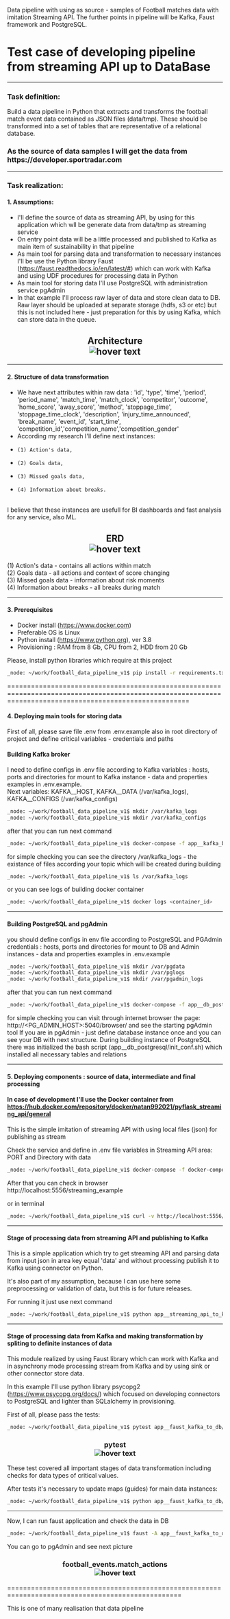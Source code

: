 Data pipeline with using as source - samples of Football matches data with imitation Streaming API. The further points in pipeline will be Kafka, Faust framework and PostgreSQL.
# Test case of developing pipeline from streaming API up to DataBase
-----------------------------------------------------------------------------------------------------
### Task definition:

Build a data pipeline in Python that extracts and transforms the football match event data
contained as JSON files (data/tmp). These should be transformed into a set of tables that are representative of a relational
database.

<h3>As the source of data samples I will get the data from https://developer.sportradar.com </h3>

--------------------------------------------------------------------

### Task realization:

#### 1. Assumptions:

- I'll define the source of data as streaming API, by using for this application which wll be generate data from data/tmp as streaming service<br>
- On entry point  data will be a little processed  and published to Kafka as main item of sustainability in that pipeline<br>
- As main tool for parsing data and transformation to necessary instances I'll be use the Python library Faust (https://faust.readthedocs.io/en/latest/#)
which can work with Kafka and using UDF procedures for processing data in Python<br>
- As main tool for storing data I'll use PostgreSQL with administration service pgAdmin<br>
- In that example I'll  process raw layer of data and store clean data to DB. Raw layer should be uploaded at separate storage (hdfs, s3 or etc) but this is not included here - just preparation for this by using Kafka, which can store data in the queue.<br>

<h2 align="center"> Architecture<br>
  <img src="architecture.jpg" title="hover text">
</h2>

-------------------------------------------------------------------------------------

#### 2. Structure of data transformation

- We have next attributes within raw data : 'id', 'type', 'time', 'period', 'period_name', 'match_time', 'match_clock', 'competitor', 'outcome', 'home_score', 'away_score', 'method', 'stoppage_time', 'stoppage_time_clock', 'description', 'injury_time_announced', 'break_name', 'event_id', 'start_time', 'competition_id','competition_name','competition_gender'<br>
- According my research I'll define next instances: 
-     (1) Action's data, 
-     (2) Goals data, 
-     (3) Missed goals data, 
-     (4) Information about breaks.
<br>  I believe that these instances are usefull for BI dashboards and fast analysis for any service, also ML.

<h2 align="center"> ERD<br>

  <img src="streamingdb - football_events.png" title="hover text">
</h2>
(1) Action's data - contains all actions within match <br>
(2) Goals data - all actions and context of score changing<br>
(3) Missed goals data - information about risk moments <br>
(4) Information about breaks - all breaks during match

---------------------------------------------------------------------------------------------
#### 3. Prerequisites

-  Docker install (https://www.docker.com)
-  Preferable OS is Linux
-  Python install (https://www.python.org), ver 3.8
-  Provisioning : RAM from 8 Gb, CPU from 2, HDD from 20 Gb

Please, install python libraries which require at this project

```bash
_node: ~/work/football_data_pipeline_v1$ pip install -r requirements.txt
```
==========================================================================================================================================================

#### 4. Deploying main tools for storing data

First of all, please save file .env from .env.example also in root directory of project and define critical variables - credentials and paths

#### Building Kafka broker 

I need to define configs in .env file according to Kafka variables : hosts, ports and directories for mount to Kafka instance - data and properties
examples in .env.example. <br>
Next variables: KAFKA__HOST,  KAFKA__DATA (/var/kafka_logs), KAFKA__CONFIGS (/var/kafka_configs)

```bash
_node: ~/work/football_data_pipeline_v1$ mkdir /var/kafka_logs
_node: ~/work/football_data_pipeline_v1$ mkdir /var/kafka_configs
```

after that you can run next command

```bash
_node: ~/work/football_data_pipeline_v1$ docker-compose -f app__kafka_broker/docker-compose.yml up --build -d
```

for simple checking you can see the directory /var/kafka_logs - the existance of files according your topic which will be created during building

```bash
_node: ~/work/football_data_pipeline_v1$ ls /var/kafka_logs
```
or you can see logs of building docker container

```bash
_node: ~/work/football_data_pipeline_v1$ docker logs <container_id>
```
----------------------------------------------------------------------------------------
#### Building PostgreSQL and pgAdmin

you should define configs in env file according to PostgreSQL and PGAdmin credentials : hosts, ports and directories for mount to DB and Admin instances - data and properties
examples in .env.example


```bash
_node: ~/work/football_data_pipeline_v1$ mkdir /var/pgdata
_node: ~/work/football_data_pipeline_v1$ mkdir /var/pglogs
_node: ~/work/football_data_pipeline_v1$ mkdir /var/pgadmin_logs
```
after that you can run next command

```bash
_node: ~/work/football_data_pipeline_v1$ docker-compose -f app__db_postgresql/docker-compose.yml up --build -d
```
for simple checking you can visit through internet browser the page: http://<PG_ADMIN_HOST>:5040/browser/  and see the starting pgAdmin tool
If you are in pgAdmin - just define database instance once and you can see your DB with next structure.
During building instance of PostgreSQL there was initialized the bash script (app__db_postgresql/init_conf.sh) which installed all necessary tables and relations

--------------------------------------------------------------------------------------------------------------------
#### 5. Deploying components : source of data, intermediate and final processing

#### In case of development I'll use the Docker container from https://hub.docker.com/repository/docker/natan992021/pyflask_streaming_api/general

This is the simple imitation of streaming API with using local files (json) for publishing as stream 

Check the service and define in .env file variables in Streaming API area: PORT and Directory with data

```bash
_node: ~/work/football_data_pipeline_v1$ docker-compose -f docker-compose_stream.yml up --build -d
```

After that you can check in browser http://localhost:5556/streaming_example

or in terminal 

```bash
_node: ~/work/football_data_pipeline_v1$ curl -v http://localhost:5556/streaming_example
```

----------------------------------------------------------------------------------------------------------

#### Stage of processing data from streaming API and publishing to Kafka

This is a simple application which try to get streaming API and parsing data from input json in area key equal 'data' and without processing publish it to Kafka using connector on Python.

It's also part of my assumption, because I can use here some preprocessing or validation of data, but this is for future releases.

For running it just use next command

```bash
_node: ~/work/football_data_pipeline_v1$ python app__streaming_api_to_kafka
```

--------------------------------------------------------------------------------------------------------------

#### Stage of processing data from Kafka and making transformation by spliting to definite instances of data

This module realized by using Faust library which can work with Kafka and in asynchrony mode processing stream from Kafka and by using sink or other connector store data.

In this example I'll use python library psycopg2 (https://www.psycopg.org/docs/) which focused on developing connectors to PostgreSQL and lighter than SQLalchemy in provisioning.

First of all, please pass the tests:

```bash
_node: ~/work/football_data_pipeline_v1$ pytest app__faust_kafka_to_db/test/test_football_events.py
```

<h3 align="center"> pytest<br>

  <img src="pytest.png" title="hover text">
</h3>
These test covered all important stages of data transformation including checks for data types of critical values.

After tests it's necessary to update maps (guides) for main data instances:

```bash
_node: ~/work/football_data_pipeline_v1$ python app__faust_kafka_to_db/update_maps.py
```
---------------------------------------------------------------------

Now, I can run faust application and check the data in DB

```bash
_node: ~/work/football_data_pipeline_v1$ faust -A app__faust_kafka_to_db worker -l info
```

You can go to pgAdmin and see next picture


<h3 align="center"> football_events.match_actions<br>

  <img src="pgadmin.png" title="hover text">
</h3>

==================================================================================================

This is one of many realisation that data pipeline
